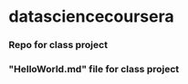 datasciencecoursera
===================

### Repo for class project
### "HelloWorld.md" file for class project
